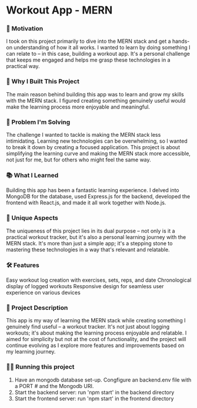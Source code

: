 # Workout App - MERN

### 🚀 Motivation
I took on this project primarily to dive into the MERN stack and get a hands-on understanding of how it all works. I wanted to learn by doing something I can relate to – in this case, building a workout app. It's a personal challenge that keeps me engaged and helps me grasp these technologies in a practical way.

### 🧰 Why I Built This Project
The main reason behind building this app was to learn and grow my skills with the MERN stack. I figured creating something genuinely useful would make the learning process more enjoyable and meaningful.

### 🧩 Problem I'm Solving
The challenge I wanted to tackle is making the MERN stack less intimidating. Learning new technologies can be overwhelming, so I wanted to break it down by creating a focused application. This project is about simplifying the learning curve and making the MERN stack more accessible, not just for me, but for others who might feel the same way.

### 📚 What I Learned
Building this app has been a fantastic learning experience. I delved into MongoDB for the database, used Express.js for the backend, developed the frontend with React.js, and made it all work together with Node.js.

### 💫 Unique Aspects
The uniqueness of this project lies in its dual purpose – not only is it a practical workout tracker, but it's also a personal learning journey with the MERN stack. It's more than just a simple app; it's a stepping stone to mastering these technologies in a way that's relevant and relatable.

### 🛠️ Features
Easy workout log creation with exercises, sets, reps, and date
Chronological display of logged workouts
Responsive design for seamless user experience on various devices

### 📝 Project Description
This app is my way of learning the MERN stack while creating something I genuinely find useful – a workout tracker. It's not just about logging workouts; it's about making the learning process enjoyable and relatable. I aimed for simplicity but not at the cost of functionality, and the project will continue evolving as I explore more features and improvements based on my learning journey.

### 🏃🏾 Running this project
1. Have an mongodb database set-up. Congfigure an backend.env file with a PORT # and the Mongodb URI.
2. Start the backend server: run 'npm start' in the backend directory
3. Start the frontend server: run 'npm start' in the frontend directory
